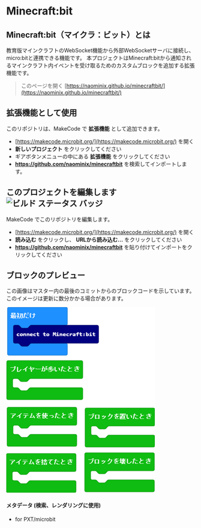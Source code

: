 # Minecraft:bit

## Minecraft:bit（マイクラ：ビット）とは

教育版マインクラフトのWebSocket機能から外部WebSocketサーバに接続し、micro:bitと連携できる機能です。
本プロジェクトはMinecraft:bitから通知されるマインクラフト内イベントを受け取るためのカスタムブロックを追加する拡張機能です。

> このページを開く [https://naominix.github.io/minecraftbit/](https://naominix.github.io/minecraftbit/)

## 拡張機能として使用

このリポジトリは、MakeCode で **拡張機能** として追加できます。

* [https://makecode.microbit.org/](https://makecode.microbit.org/) を開く
* **新しいプロジェクト** をクリックしてください
* ギアボタンメニューの中にある **拡張機能** をクリックしてください
* **https://github.com/naominix/minecraftbit** を検索してインポートします。

## このプロジェクトを編集します ![ビルド ステータス バッジ](https://github.com/naominix/minecraftbit/workflows/MakeCode/badge.svg)

MakeCode でこのリポジトリを編集します。

* [https://makecode.microbit.org/](https://makecode.microbit.org/) を開く
* **読み込む** をクリックし、 **URLから読み込む...** をクリックしてください
* **https://github.com/naominix/minecraftbit** を貼り付けてインポートをクリックしてください

## ブロックのプレビュー

この画像はマスター内の最後のコミットからのブロックコードを示しています。
このイメージは更新に数分かかる場合があります。

![生成されたブロック](https://github.com/naominix/minecraftbit/raw/master/.github/makecode/blocks.png)

#### メタデータ (検索、レンダリングに使用)

* for PXT/microbit
<script src="https://makecode.com/gh-pages-embed.js"></script><script>makeCodeRender("{{ site.makecode.home_url }}", "{{ site.github.owner_name }}/{{ site.github.repository_name }}");</script>

